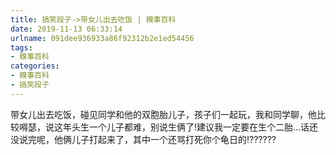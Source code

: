 ```yaml
---
title: 搞笑段子->带女儿出去吃饭 | 糗事百科
date: 2019-11-13 06:33:14
urlname: 091dee936933a86f92312b2e1ed54456
tags: 
- 糗事百科
categories:
- 糗事百科
- 搞笑段子
---
```

带女儿出去吃饭，碰见同学和他的双胞胎儿子，孩子们一起玩，我和同学聊，他比较嘚瑟，说这年头生一个儿子都难，别说生俩了!建议我一定要在生个二胎...话还没说完呢，他俩儿子打起来了，其中一个还骂打死你个龟日的!??????


